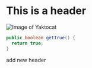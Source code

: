 # This is a header
![Image of Yaktocat](https://octodex.github.com/images/yaktocat.png)
``` java
public boolean getTrue() {
  return true;
}
```
add new header

